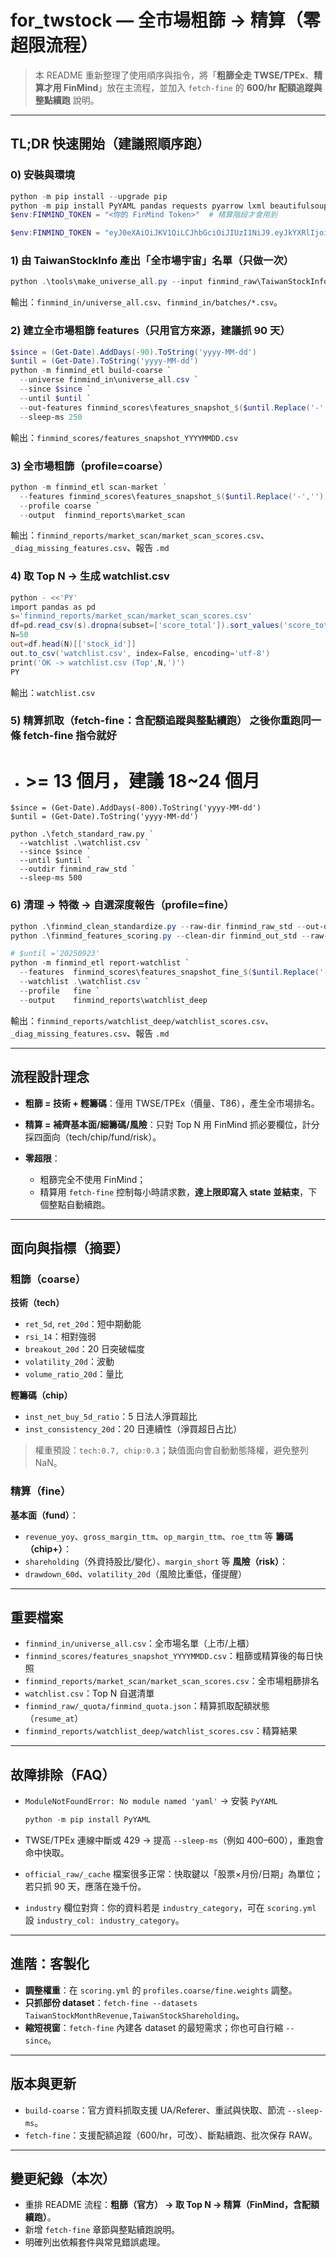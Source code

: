 # for\_twstock — 全市場粗篩 → 精算（零超限流程）

> 本 README 重新整理了使用順序與指令，將「**粗篩全走 TWSE/TPEx**、**精算才用 FinMind**」放在主流程，並加入 `fetch-fine` 的 **600/hr 配額追蹤與整點續跑** 說明。

---

## TL;DR 快速開始（建議照順序跑）

### 0) 安裝與環境

```powershell
python -m pip install --upgrade pip
python -m pip install PyYAML pandas requests pyarrow lxml beautifulsoup4 html5lib
$env:FINMIND_TOKEN = "<你的 FinMind Token>"  # 精算階段才會用到

$env:FINMIND_TOKEN = "eyJ0eXAiOiJKV1QiLCJhbGciOiJIUzI1NiJ9.eyJkYXRlIjoiMjAyNS0wOS0yMCAxNDoxNzoyMiIsInVzZXJfaWQiOiJqaW1teWh1YSIsImlwIjoiMTE4LjIzMi4xODkuODUifQ.KAa_-B7uhD39eOBLZsmX8KQn87GSt1T4eZbxA3gUdfE"
```

### 1) 由 TaiwanStockInfo 產出「全市場宇宙」名單（只做一次）

```powershell
python .\tools\make_universe_all.py --input finmind_raw\TaiwanStockInfo.json --out finmind_in --batch-size 200
```

輸出：`finmind_in/universe_all.csv`、`finmind_in/batches/*.csv`。

### 2) 建立全市場粗篩 features（只用官方來源，建議抓 90 天）

```powershell
$since = (Get-Date).AddDays(-90).ToString('yyyy-MM-dd')
$until = (Get-Date).ToString('yyyy-MM-dd')
python -m finmind_etl build-coarse `
  --universe finmind_in\universe_all.csv `
  --since $since `
  --until $until `
  --out-features finmind_scores\features_snapshot_$($until.Replace('-',''))`.csv `
  --sleep-ms 250
```

輸出：`finmind_scores/features_snapshot_YYYYMMDD.csv`

### 3) 全市場粗篩（profile=coarse）

```powershell
python -m finmind_etl scan-market `
  --features finmind_scores\features_snapshot_$($until.Replace('-',''))`.csv `
  --profile coarse `
  --output  finmind_reports\market_scan
```

輸出：`finmind_reports/market_scan/market_scan_scores.csv`、`_diag_missing_features.csv`、報告 `.md`

### 4) 取 Top N → 生成 watchlist.csv

```powershell
python - <<'PY'
import pandas as pd
s='finmind_reports/market_scan/market_scan_scores.csv'
df=pd.read_csv(s).dropna(subset=['score_total']).sort_values('score_total', ascending=False)
N=50
out=df.head(N)[['stock_id']]
out.to_csv('watchlist.csv', index=False, encoding='utf-8')
print('OK -> watchlist.csv (Top',N,')')
PY
```

輸出：`watchlist.csv`

### 5) 精算抓取（fetch-fine：含配額追蹤與整點續跑） 之後你重跑同一條 fetch-fine 指令就好
<!-- 
> 只抓 fine profile 需要的 **低頻重欄位**（營收、三表、外資持股、融資券…），並追蹤 600/hr。

```powershell
# 三表 TTM 建議用 2 年窗（≈ 800 天），其餘會由程式自動縮到最短需求  這些是抓單獨csv 還需整理
$since = (Get-Date).AddDays(-800).ToString('yyyy-MM-dd')
$until = (Get-Date).ToString('yyyy-MM-dd')
python -m finmind_etl fetch-fine `
  --watchlist .\watchlist.csv `
  --since $since `
  --until $until `
  --outdir finmind_raw_0924 `
  --sleep-ms 900 `
  --limit-per-hour 600 `
  --max-requests 550
```
* 達上限會寫 `finmind_raw/_quota/finmind_quota.json` -->
* # >= 13 個月，建議 18~24 個月
```
$since = (Get-Date).AddDays(-800).ToString('yyyy-MM-dd')   
$until = (Get-Date).ToString('yyyy-MM-dd')

python .\fetch_standard_raw.py `
  --watchlist .\watchlist.csv `
  --since $since `
  --until $until `
  --outdir finmind_raw_std `
  --sleep-ms 500
```

### 6) 清理 → 特徵 → 自選深度報告（profile=fine）

```powershell
python .\finmind_clean_standardize.py --raw-dir finmind_raw_std --out-dir finmind_out_std
python .\finmind_features_scoring.py --clean-dir finmind_out_std --raw-dir finmind_raw_std --out-dir finmind_scores --full-daily

# $until ='20250923'
python -m finmind_etl report-watchlist `
  --features  finmind_scores\features_snapshot_fine_$($until.Replace('-',''))`.csv `
  --watchlist .\watchlist.csv `
  --profile   fine `
  --output    finmind_reports\watchlist_deep
```

輸出：`finmind_reports/watchlist_deep/watchlist_scores.csv`、`_diag_missing_features.csv`、報告 `.md`

---

## 流程設計理念

* **粗篩 = 技術 + 輕籌碼**：僅用 TWSE/TPEx（價量、T86），產生全市場排名。
* **精算 = 補齊基本面/細籌碼/風險**：只對 Top N 用 FinMind 抓必要欄位，計分採四面向（tech/chip/fund/risk）。
* **零超限**：

  * 粗篩完全不使用 FinMind；
  * 精算用 `fetch-fine` 控制每小時請求數，**達上限即寫入 state 並結束**，下個整點自動續跑。

---

## 面向與指標（摘要）

### 粗篩（coarse）

**技術（tech）**

* `ret_5d`, `ret_20d`：短中期動能
* `rsi_14`：相對強弱
* `breakout_20d`：20 日突破幅度
* `volatility_20d`：波動
* `volume_ratio_20d`：量比

**輕籌碼（chip）**

* `inst_net_buy_5d_ratio`：5 日法人淨買超比
* `inst_consistency_20d`：20 日連續性（淨買超日占比）

> 權重預設：`tech:0.7, chip:0.3`；缺值面向會自動動態降權，避免整列 NaN。

### 精算（fine）

**基本面（fund）**：

* `revenue_yoy`、`gross_margin_ttm`、`op_margin_ttm`、`roe_ttm` 等
  **籌碼（chip+）**：
* `shareholding`（外資持股比/變化）、`margin_short` 等
  **風險（risk）**：
* `drawdown_60d`、`volatility_20d`（風險比重低，僅提醒）

---

## 重要檔案

* `finmind_in/universe_all.csv`：全市場名單（上市/上櫃）
* `finmind_scores/features_snapshot_YYYYMMDD.csv`：粗篩或精算後的每日快照
* `finmind_reports/market_scan/market_scan_scores.csv`：全市場粗篩排名
* `watchlist.csv`：Top N 自選清單
* `finmind_raw/_quota/finmind_quota.json`：精算抓取配額狀態（`resume_at`）
* `finmind_reports/watchlist_deep/watchlist_scores.csv`：精算結果

---

## 故障排除（FAQ）

* `ModuleNotFoundError: No module named 'yaml'` → 安裝 `PyYAML`

  ```powershell
  python -m pip install PyYAML
  ```
* TWSE/TPEx 連線中斷或 429 → 提高 `--sleep-ms`（例如 400–600），重跑會命中快取。
* `official_raw/_cache` 檔案很多正常：快取鍵以「股票×月份/日期」為單位；若只抓 90 天，應落在幾千份。
* `industry` 欄位對齊：你的資料若是 `industry_category`，可在 `scoring.yml` 設 `industry_col: industry_category`。

---

## 進階：客製化

* **調整權重**：在 `scoring.yml` 的 `profiles.coarse/fine.weights` 調整。
* **只抓部份 dataset**：`fetch-fine --datasets TaiwanStockMonthRevenue,TaiwanStockShareholding`。
* **縮短視窗**：`fetch-fine` 內建各 dataset 的最短需求；你也可自行縮 `--since`。

---

## 版本與更新

* `build-coarse`：官方資料抓取支援 UA/Referer、重試與快取、節流 `--sleep-ms`。
* `fetch-fine`：支援配額追蹤（600/hr，可改）、斷點續跑、批次保存 RAW。

---

## 變更紀錄（本次）

* 重排 README 流程：**粗篩（官方） → 取 Top N → 精算（FinMind，含配額續跑）**。
* 新增 `fetch-fine` 章節與整點續跑說明。
* 明確列出依賴套件與常見錯誤處理。
